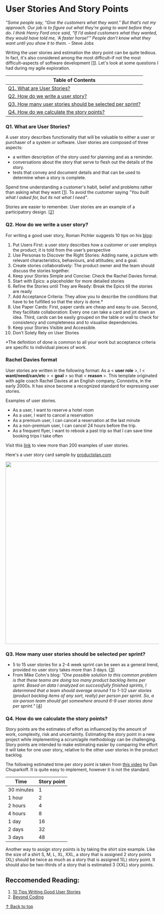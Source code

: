 # User Stories And Story Points

_“Some people say, “Give the customers what they want.” But that’s not my approach. Our job is to figure out what they’re going to want before they do. I think Henry Ford once said, “If I’d asked customers what they wanted, they would have told me, ‘A faster horse!’” People don’t know what they want until you show it to them._ - Steve Jobs

Writing the user stories and estimation the story point can be quite tedious. In fact, it's also considered among the most difficult–if not the most difficult–aspects of software development [[1](https://www.atlassian.com/agile/project-management/estimation)]. Let's look at some questions I had during my agile exploration.

|Table of Contents |
|------------|
|[Q1. What are User Stories?](https://github.com/blessinvarkey/musings/blob/main/posts/Scrum/15-07-2021-user-stories-and-story-points.md#q1-what-are-user-stories)    |
|[Q2. How do we write a user story?](https://github.com/blessinvarkey/musings/blob/main/posts/Scrum/15-07-2021-user-stories-and-story-points.md#q2-how-do-we-write-a-user-story)|
|[Q3. How many user stories should be selected per sprint?](https://github.com/blessinvarkey/musings/blob/main/posts/Scrum/15-07-2021-user-stories-and-story-points.md#q3-how-many-user-stories-should-be-selected-per-sprint)|
|[Q4. How do we calculate the story points?](https://github.com/blessinvarkey/musings/blob/main/posts/Scrum/15-07-2021-user-stories-and-story-points.md#q4-how-do-we-calculate-the-story-points)|


### Q1. What are User Stories?

A user story describes functionality that will be valuable to either a user or purchaser of a system or software. User stories are composed of three aspects:   
- a written description of the story used for planning and as a reminder.  
- conversations about the story that serve to flesh out the details of the story.  
- tests that convey and document details and that can be used to determine when a story is complete.  

Spend time understanding a customer's habit, belief and problems rather than asking what they want [[1](https://productcoalition.com/dont-ask-users-what-they-want-8a842bce274b)]. To avoid the customer saying _"You built what I asked for, but its not what I need"_.  

Stories are easier to remember. 
User stories are an example of a participatory design. [[2](https://www.youtube.com/watch?v=6q5-cVeNjCE)] 

### Q2. How do we write a user story?

For writing a good user story, Roman Pichler suggests 10 tips on his [blog](https://www.romanpichler.com/blog/10-tips-writing-good-user-stories/):
1. Put Users First: a user story describes how a customer or user employs the product; it is told from the user’s perspective
2. Use Personas to Discover the Right Stories: Adding name, a picture with relevant characteristics, behaviours, and attitudes; and a goal.
3. Create stories collaboratively: The product owner and the team should discuss the stories together.
4. Keep your Stories Simple and Concise: Check the Rachel Davies format.
5. Start with Epics: a placeholder for more detailed stories
6. Refine the Stories until They are Ready: Break the Epics till the stories are ready
7. Add Acceptance Criteria: They allow you to describe the conditions that have to be fulfilled so that the story is done.*
8. Use Paper Cards: First, paper cards are cheap and easy to use. Second, they facilitate collaboration: Every one can take a card and jot down an idea. Third, cards can be easily grouped on the table or wall to check for consistency and completeness and to visualise dependencies.
9. Keep your Stories Visible and Accessible.    
10. Don’t Solely Rely on User Stories

*The definition of done is common to all your work but acceptance criteria are specific to individual pieces of work.

### Rachel Davies format
User stories are written in the following format: As a < __user role__ >, I < __want/need/can/etc__ > < __goal__ > so that < __reason__ >. This template originated with agile coach Rachel Davies at an English company, Connextra, in the early 2000s. It has since become a recognized standard for expressing user stories.

Examples of user stories. 
- As a user, I want to reserve a hotel room
- As a user, I want to cancel a reservation
- As a premium user, I can cancel a reservation at the last minute
- As a non-premium user, I can cancel 24 hours before the trip.  
- As a frequent flyer, I want to rebook a past trip so that I can save time booking trips I take often

Visit this [link](https://www.mountaingoatsoftware.com/uploads/documents/example-user-stories.pdf) to view more than 200 examples of user stories.

Here's a user story card sample by [productplan.com](https://www.productplan.com)

<img src = "https://www.productplan.com/uploads/2019/01/user-story-1024x536.png" width= 600>

### Q3. How many user stories should be selected per sprint?

- 5 to 15 user stories for a 2-4 week sprint can be seen as a general trend, provided no user story takes more than 3 days. [[3](https://www.leadingagile.com/2015/05/how-many-user-stories-per-sprint-rules-of-thumb/)] 
- From Mike Cohn's blog: _"One possible solution to this common problem is that these teams are doing too many product backlog items per sprint. Based on data I analyzed on successfully finished sprints, I determined that a team should average around 1 to 1-1/2 user stories (product backlog items of any sort, really) per person per sprint. So, a six-person team should get somewhere around 6-9 user stories done per sprint."_ [[4](https://www.mountaingoatsoftware.com/blog/should-the-daily-standup-be-person-by-person-or-story-by-story)]



### Q4. How do we calculate the story points?

Story points are the estimates of effort as influenced by the amount of work, complexity, risk and uncertainity. Estimating the story point in a new project while implementing a scrum/agile methodology can be challenging. Story points are intended to make estimating easier by comparing the effort it will take for one user story, relative to the other user stories in the product backlog. 

The following estimated time per story point is taken from [this video](https://www.youtube.com/watch?v=NrHpXvDXVrw) by Dan Chuparkoff. It is quite easy to implement, however it is not the standard.  

| Time  | Story point  |
|---|---|
| 30 minutes |1 |
| 1 hour | 2  |
| 2 hours | 4  |
| 4 hours | 8  |
| 1 day  | 16  |
| 2 days | 32  |
| 3 days | 48  |


Another way to assign story points is by taking the shirt size example. Like the size of a shirt S, M, L, XL, XXL, a story that is assigned 2 story points (XL) should be twice as much as a story that is assigned 1(L) story point. It should also be two-thirds of a story that is estimated 3 (XXL) story points.

## Reccomended Reading:
1. [10 Tips Writing Good User Stories](https://www.romanpichler.com/blog/10-tips-writing-good-user-stories/)
2. [Beyond Coding](https://agilecoach.typepad.com/agile-coaching/)

[↑ Back to top](https://github.com/blessinvarkey/musings/blob/main/posts/Scrum/15-07-2021-user-stories-and-story-points.md)
